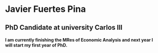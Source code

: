 # Javier Fuertes Pina
## PhD Candidate at university Carlos III
#### I am currently finishing the MRes of Economic Analysis and next year I will start my first year of PhD.
